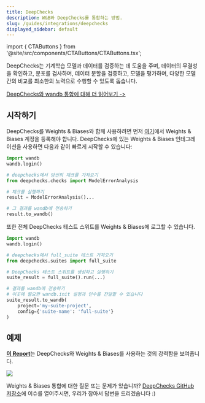 ```yaml
---
title: DeepChecks
description: W&B와 DeepChecks를 통합하는 방법.
slug: /guides/integrations/deepchecks
displayed_sidebar: default
---
```

import { CTAButtons } from '@site/src/components/CTAButtons/CTAButtons.tsx';

<CTAButtons colabLink="https://colab.research.google.com/github/deepchecks/deepchecks/blob/0.5.0-1-g5380093/docs/source/examples/guides/export_outputs_to_wandb.ipynb"></CTAButtons>

DeepChecks는 기계학습 모델과 데이터를 검증하는 데 도움을 주며, 데이터의 무결성을 확인하고, 분포를 검사하며, 데이터 분할을 검증하고, 모델을 평가하며, 다양한 모델 간의 비교를 최소한의 노력으로 수행할 수 있도록 돕습니다.

[DeepChecks와 wandb 통합에 대해 더 읽어보기 ->](https://docs.deepchecks.com/en/stable/examples/guides/export_outputs_to_wandb.html)

## 시작하기

DeepChecks를 Weights & Biases와 함께 사용하려면 먼저 [여기](https://wandb.ai/site)에서 Weights & Biases 계정을 등록해야 합니다. DeepChecks에 있는 Weights & Biases 인테그레이션을 사용하면 다음과 같이 빠르게 시작할 수 있습니다:

```python
import wandb
wandb.login()

# deepchecks에서 당신의 체크를 가져오기
from deepchecks.checks import ModelErrorAnalysis

# 체크를 실행하기
result = ModelErrorAnalysis()...

# 그 결과를 wandb에 전송하기
result.to_wandb()
```

또한 전체 DeepChecks 테스트 스위트를 Weights & Biases에 로그할 수 있습니다.

```python
import wandb
wandb.login()

# deepchecks에서 full_suite 테스트 가져오기
from deepchecks.suites import full_suite

# DeepChecks 테스트 스위트를 생성하고 실행하기
suite_result = full_suite().run(...)

# 결과를 wandb에 전송하기
# 이곳에 필요한 wandb.init 설정과 인수를 전달할 수 있습니다
suite_result.to_wandb(
    project='my-suite-project', 
    config={'suite-name': 'full-suite'}
)
```

## 예제

[**이 Report**](https://wandb.ai/cayush/deepchecks/reports/Validate-your-Data-and-Models-with-Deepchecks-and-W-B--VmlldzoxNjY0ODc5)는 DeepChecks와 Weights & Biases를 사용하는 것의 강력함을 보여줍니다.

![](/images/integrations/deepchecks_example.png)

Weights & Biases 통합에 대한 질문 또는 문제가 있습니까? [DeepChecks GitHub 저장소](https://github.com/deepchecks/deepchecks)에 이슈를 열어주시면, 우리가 잡아서 답변을 드리겠습니다 :)